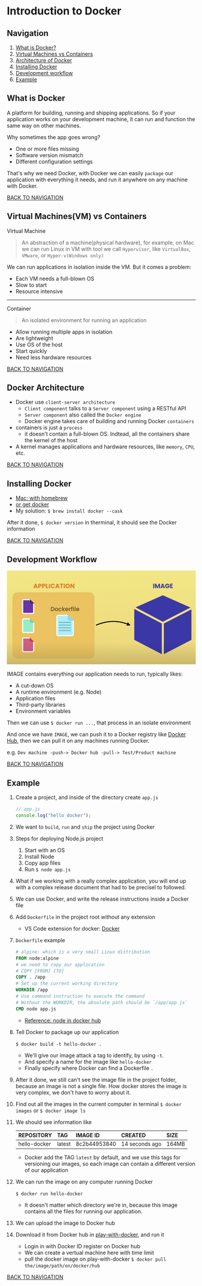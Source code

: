 # Introduction to Docker

## Navigation

1. [What is Docker?](#what-is-docker)
1. [Virtual Machines vs Containers](#virtual-machinesvm-vs-containers)
1. [Architecture of Docker](#docker-architecture)
1. [Installing Docker](#installing-docker)
1. [Development workflow](#development-workflow)
1. [Example](#example)

## What is Docker

A platform for building, running and shipping applications. So if your application works on your development machine, it can run and function the same way on other machines.

Why sometimes the app goes wrong?

- One or more files missing
- Software version mismatch
- Different configuration settings

That's why we need Docker, with Docker we can easily `package` our application with everything it needs, and run it anywhere on any machine with Docker.

[BACK TO NAVIGATION](#navigation)

## Virtual Machines(VM) vs Containers

Virtual Machine

> An abstraction of a machine(physical hardware), for example, on Mac we can run Linux in VM with tool we call `Hypervisor`, like `VirtualBox`, `VMware`, or `Hyper-v(Windows only)`

We can run applications in isolation inside the VM.
But it comes a problem:

- Each VM needs a full-blown OS
- Slow to start
- Resource intensive

---

Container

> An isolated environment for running an application

- Allow running multiple apps in isolation
- Are lightweight
- Use OS of the host
- Start quickly
- Need less hardware resources

[BACK TO NAVIGATION](#navigation)

## Docker Architecture

- Docker use `client-server architecture`
  - `Client component` talks to a `Server component` using a RESTful API
  - `Server component` also called the `Docker engine`
  - Docker engine takes care of building and running Docker `containers`
- containers is just a `process`
  - it doesn't contain a full-blown OS. Indtead, all the containers share the kernel of the host
- A kernel manages applications and hardware resources, like `memory`, `CPU`, etc.

[BACK TO NAVIGATION](#navigation)

## Installing Docker

- [Mac: with homebrew](https://formulae.brew.sh/formula/docker)
- [or get docker](https://docs.docker.com/get-docker/)
- My solution: `$ brew install docker --cask`

After it done, `$ docker version` in therminal, it should see the Docker information

[BACK TO NAVIGATION](#navigation)

## Development Workflow

![docker development workflow](./../public/docker-development-workflow.png)

IMAGE contains everything our application needs to run, typically likes:

- A cut-down OS
- A runtime environment (e.g. Node)
- Application files
- Third-party libraries
- Environment variables

Then we can use `$ docker run ...`, that process in an isolate environment

And once we have `IMAGE`, we can push it to a Docker registry like [Docker Hub](https://hub.docker.com/), then we can pull it on any machines running Docker.

e.g.
`Dev machine -push-> Docker hub -pull-> Test/Product machine`

[BACK TO NAVIGATION](#navigation)

## Example

1. Create a project, and inside of the directory create `app.js`
   ```javascript
   // app.js
   console.log("hello docker");
   ```
1. We want to `build`, `run` and `ship` the project using Docker
1. Steps for deploying Node.js project
   1. Start with an OS
   1. Install Node
   1. Copy app files
   1. Run `$ node app.js`
1. What if we working with a really complex application, you will end up with a complex release document that had to be precisel to followed.
1. We can use Docker, and write the release instructions inside a Docker file
1. Add `Dockerfile` in the project root without any extension
   - VS Code extension for docker: [Docker](https://marketplace.visualstudio.com/items?itemName=ms-azuretools.vscode-docker)
1. `Dockerfile` example
   ```dockerfile
   # alpine: which is a very small Linux distribution
   FROM node:alpine
   # we need to copy our application
   # COPY [FROM] [TO]
   COPY . /app
   # Set up the current working directory
   WORKDIR /app
   # Use command instruction to execute the command
   # Without the WORKDIR, the absolute path should be `/app/app.js`
   CMD node app.js
   ```
   - [Reference: node in docker hub](https://hub.docker.com/_/node)
1. Tell Docker to package up our application

   `$ docker build -t hello-docker .`

   - We'll give our image attack a tag to identify, by using `-t`.
   - And specify a name for the image like `hello-docker`
   - Finally specify where Docker can find a Dockerfile `.`

1. After it done, we still can't see the image file in the project folder, because an image is not a single file. How docker stores the image is very complex, we don't have to worry about it.
1. Find out all the images in the current computer in terminal
   `$ docker images`
   or
   `$ docker image ls`
1. We should see information like

   | REPOSITORY   | TAG    | IMAGE ID     | CREATED        | SIZE  |
   | ------------ | ------ | ------------ | -------------- | ----- |
   | hello-docker | latest | 8c2b44953840 | 14 seconds ago | 164MB |

   - Docker add the TAG `latest` by default, and we use this tags for versioning our images, so each image can contain a different version of our application

1. We can run the image on any computer running Docker

   `$ docker run hello-docker`

   - It doesn't matter which directory we're in, because this image contains all the files for running our application.

1. We can upload the image to Docker hub

1. Download it from Docker hub in [play-with-docker](https://labs.play-with-docker.com/), and run it
   - Login in with Docker ID register on Docker hub
   - We can create a vertual machine here with time limit
   - pull the docker image on play-with-docker `$ docker pull the/image/path/on/docker/hub`

[BACK TO NAVIGATION](#navigation)
